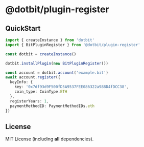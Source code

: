 @dotbit/plugin-register
==================
## QuickStart

```typescript
import { createInstance } from 'dotbit'
import { BitPluginRegister } from '@dotbit/plugin-register'

const dotbit = createInstance()

dotbit.installPlugin(new BitPluginRegister())

const account = dotbit.account('example.bit')
await account.register({
  keyInfo: {
    key: '0x7df93d9F500fD5A9537FEE086322a988D4fDCC38',
    coin_type: CoinType.ETH
  },
  registerYears: 1,
  paymentMethodID: PaymentMethodIDs.eth
})
```

## License
MIT License (including **all** dependencies).
